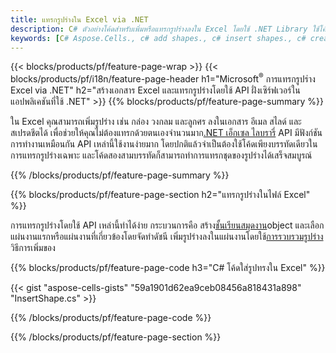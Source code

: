 ```yaml
---
title: แทรกรูปร่างใน Excel via .NET
description: C# ตัวอย่างโค้ดสำหรับเพิ่มหรือแทรกรูปร่างลงใน Excel โดยใช้ .NET Library ใช้โค้ดนี้เพื่อสร้างรูปร่างใน MS Excel ภายใน VB.NET, Asp.NET หรือแอปพลิเคชันที่ใช้ .NET ใดๆ
keywords: [C# Aspose.Cells., c# add shapes., c# insert shapes., c# create shapes]
---
```

{{< blocks/products/pf/feature-page-wrap >}}
{{< blocks/products/pf/i18n/feature-page-header h1="Microsoft<sup>&reg;</sup> การแทรกรูปร่าง Excel via .NET" h2="สร้างเอกสาร Excel และแทรกรูปร่างโดยใช้ API ฝั่งเซิร์ฟเวอร์ในแอปพลิเคชันที่ใช้ .NET" >}}
{{% blocks/products/pf/feature-page-summary %}}

 ใน Excel คุณสามารถเพิ่มรูปร่าง เช่น กล่อง วงกลม และลูกศร ลงในเอกสาร อีเมล สไลด์ และสเปรดชีตได้ เพื่อช่วยให้คุณไม่ต้องแทรกด้วยตนเองจำนวนมาก[.NET เอ็กเซล ไลบรารี่](https://releases.aspose.com/cells/net/) API มีฟังก์ชันการทำงานเหมือนกัน API เหล่านี้ใช้งานง่ายมาก โดยปกติแล้วจำเป็นต้องใช้โค้ดเพียงบรรทัดเดียวในการแทรกรูปร่างเฉพาะ และโค้ดสองสามบรรทัดก็สามารถทำการแทรกชุดของรูปร่างได้เสร็จสมบูรณ์

{{% /blocks/products/pf/feature-page-summary %}}

{{% blocks/products/pf/feature-page-section h2="แทรกรูปร่างในไฟล์ Excel" %}}

 การแทรกรูปร่างโดยใช้ API เหล่านี้ทำได้ง่าย กระบวนการคือ สร้าง[ชั้นเรียนสมุดงาน](https://reference.aspose.com/cells/net/aspose.cells/workbook)object และเลือกแผ่นงานแรกหรือแผ่นงานที่เกี่ยวข้องโดยจัดทำดัชนี เพิ่มรูปร่างลงในแผ่นงานโดยใช้[การรวบรวมรูปร่าง](https://reference.aspose.com/cells/net/aspose.cells.drawing/shapecollection)วิธีการเพิ่มของ

{{% blocks/products/pf/feature-page-code h3="C# โค้ดใส่รูปทรงใน Excel" %}}

{{< gist "aspose-cells-gists" "59a1901d62ea9ceb08456a818431a898" "InsertShape.cs" >}}

{{% /blocks/products/pf/feature-page-code %}}

{{% /blocks/products/pf/feature-page-section %}}

